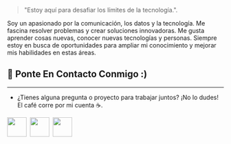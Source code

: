 > "Estoy aquí para desafiar los límites de la tecnología.".

Soy un apasionado por la comunicación, los datos y la tecnología. Me fascina resolver problemas y crear soluciones innovadoras. Me gusta aprender cosas nuevas, conocer nuevas tecnologías y personas. Siempre estoy en busca de oportunidades para ampliar mi conocimiento y mejorar mis habilidades en estas  áreas.

  ## 📩 Ponte En Contacto Conmigo :)
-----
* ¿Tienes alguna pregunta o proyecto para trabajar juntos? ¡No lo dudes! El café corre por mi cuenta ☕.

<p align="left" >
      <a href="mailto:mitchelingsus@gmail.com?Subject=I%20want%20propose%20you%20something" target="_blank" rel="noreferrer"><img src="https://user-images.githubusercontent.com/48330849/172060688-5e1bf6ca-7bb9-43a2-b202-001170434946.png"  width="45"></a>&nbsp;
        <a href="https://www.linkedin.com/in/misuspy" target="_blank" rel="noreferrer"><img src="https://user-images.githubusercontent.com/48330849/172059761-c87c0437-c1b5-4e33-8d3e-e00adf4afc57.png"  width="45"></a>&nbsp;
      <a href="https://www.youtube.com/@mi_sus" target="_blank" rel="noreferrer"><img src="https://user-images.githubusercontent.com/48330849/172059795-66f4370f-8697-42b5-bcb4-b83ebc10f721.png"  width="45"></a>
</p>